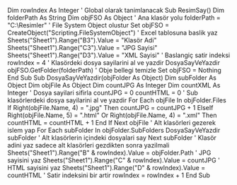 Dim rowIndex As Integer ' Global olarak tanimlanacak
Sub ResimSay()
   Dim folderPath As String
   Dim objFSO As Object
   ' Ana klasör yolu
   folderPath = "C:\Resimler"
   ' File System Object olustur
   Set objFSO = CreateObject("Scripting.FileSystemObject")
   ' Excel tablosuna baslik yaz
   Sheets("Sheet1").Range("B3").Value = "Klasör Adi"
   Sheets("Sheet1").Range("C3").Value = "JPG Sayisi"
   Sheets("Sheet1").Range("D3").Value = "XML Sayisi"
   ' Baslangiç satir indeksi
   rowIndex = 4
   ' Klasördeki dosya sayilarini al ve yazdir
   DosyaSayVeYazdir objFSO.GetFolder(folderPath)
   ' Obje bellegi temizle
   Set objFSO = Nothing
End Sub
Sub DosyaSayVeYazdir(objFolder As Object)
   Dim subFolder As Object
   Dim objFile As Object
   Dim countJPG As Integer
   Dim countXML As Integer
   ' Dosya sayilari sifirla
   countJPG = 0
   countHTML = 0
   ' Sub klasörlerdeki dosya sayilarini al ve yazdir
   For Each objFile In objFolder.Files
       If Right(objFile.Name, 4) = ".jpg" Then
           countJPG = countJPG + 1
       ElseIf Right(objFile.Name, 5) = ".html" Or Right(objFile.Name, 4) = ".xml" Then
           countHTML = countHTML + 1
       End If
   Next objFile
   ' Alt klasörleri gezerek islem yap
   For Each subFolder In objFolder.SubFolders
       DosyaSayVeYazdir subFolder ' Alt klasörlerin içindeki dosyalari say
   Next subFolder
   ' Klasör adini yaz sadece alt klasörleri gezdikten sonra yazilmali
   Sheets("Sheet1").Range("B" & rowIndex).Value = objFolder.Path
   ' JPG sayisini yaz
   Sheets("Sheet1").Range("C" & rowIndex).Value = countJPG
   ' HTML sayisini yaz
   Sheets("Sheet1").Range("D" & rowIndex).Value = countHTML
   ' Satir indeksini bir artir
   rowIndex = rowIndex + 1
End Sub

